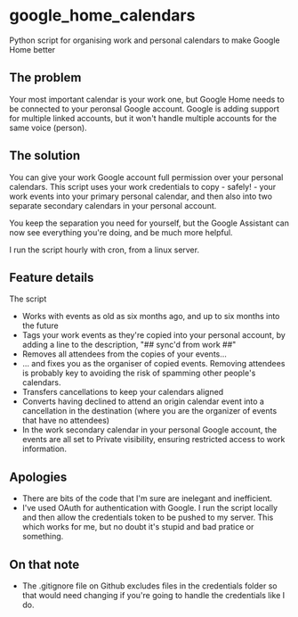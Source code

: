 # google_home_calendars
Python script for organising work and personal calendars to make Google Home better

## The problem
Your most important calendar is your work one, but Google Home needs to be connected to your peronsal Google account. Google is adding support for multiple linked accounts, but it won't handle multiple accounts for the same voice (person).

## The solution
You can give your work Google account full permission over your personal calendars. This script uses your work credentials to copy - safely! - your work events into your primary personal calendar, and then also into two separate secondary calendars in your personal account.

You keep the separation you need for yourself, but the Google Assistant can now see everything you're doing, and be much more helpful.

I run the script hourly with cron, from a linux server.

## Feature details
The script
- Works with events as old as six months ago, and up to six months into the future
- Tags your work events as they're copied into your personal account, by adding a line to the description, "## sync'd from work ##"
- Removes all attendees from the copies of your events...
- ... and fixes you as the organiser of copied events. Removing attendees is probably key to avoiding the risk of spamming other people's calendars.
- Transfers cancellations to keep your calendars aligned
- Converts having declined to attend an origin calendar event into a cancellation in the destination (where you are the organizer of events that have no attendees)
- In the work secondary calendar in your personal Google account, the events are all set to Private visibility, ensuring restricted access to work information.

## Apologies
- There are bits of the code that I'm sure are inelegant and inefficient.
- I've used OAuth for authentication with Google. I run the script locally and then allow the credentials token to be pushed to my server. This which works for me, but no doubt it's stupid and bad pratice or something.

## On that note
- The .gitignore file on Github excludes files in the credentials folder so that would need changing if you're going to handle the credentials like I do.
